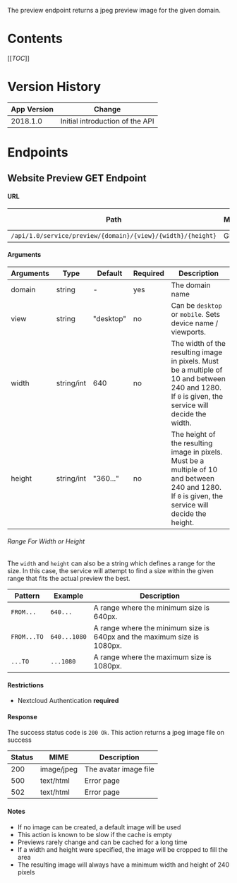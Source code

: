 The preview endpoint returns a jpeg preview image for the given domain.

# Contents
[[_TOC_]]

# Version History
| App Version | Change                                |
|-------------|---------------------------------------|
| 2018.1.0    | Initial introduction of the API       |

# Endpoints
## Website Preview GET Endpoint
#### URL
| Path                                                        | Method | Session required |
|-------------------------------------------------------------|--------|------------------|
| `/api/1.0/service/preview/{domain}/{view}/{width}/{height}` | GET    | no               |

#### Arguments
| Arguments | Type       | Default   | Required | Description                                                                                                                                          |
|-----------|------------|-----------|----------|------------------------------------------------------------------------------------------------------------------------------------------------------|
| domain    | string     | -         | yes      | The domain name                                                                                                                                      |
| view      | string     | "desktop" | no       | Can be `desktop` or `mobile`. Sets device name / viewports.                                                                                          |
| width     | string/int | 640       | no       | The width of the resulting image in pixels. Must be a multiple of 10 and between 240 and 1280. If `0` is given, the service will decide the width.   |
| height    | string/int | "360..."  | no       | The height of the resulting image in pixels. Must be a multiple of 10 and between 240 and 1280. If `0` is given, the service will decide the height. |

###### Range For Width or Height
The `width` and `height` can also be a string which defines a range for the size.
In this case, the service will attempt to find a size within the given range that fits the actual preview the best.

| Pattern     | Example      | Description                                                             |
|-------------|--------------|-------------------------------------------------------------------------|
| `FROM...`   | `640...`     | A range where the minimum size is 640px.                                |
| `FROM...TO` | `640...1080` | A range where the minimum size is 640px and the maximum size is 1080px. |
| `...TO`     | `...1080`    | A range where the maximum size is 1080px.                               |

#### Restrictions
- Nextcloud Authentication **required**

#### Response
The success status code is `200 Ok`.
This action returns a jpeg image file on success

| Status | MIME       | Description           |
|--------|------------|-----------------------|
| 200    | image/jpeg | The avatar image file |
| 500    | text/html  | Error page            |
| 502    | text/html  | Error page            |

#### Notes
- If no image can be created, a default image will be used
- This action is known to be slow if the cache is empty
- Previews rarely change and can be cached for a long time
- If a width and height were specified, the image will be cropped to fill the area
- The resulting image will always have a minimum width and height of 240 pixels